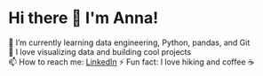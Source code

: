 # Hi there 👋 I'm Anna!

🔭 I’m currently learning data engineering, Python, pandas, and Git  
🌱 I love visualizing data and building cool projects  
📫 How to reach me: [LinkedIn]([https://linkedin.com/in/your-profile](https://www.linkedin.com/in/anna-prus-solutions-engineer/))  
⚡ Fun fact: I love hiking and coffee ☕
